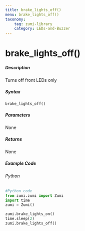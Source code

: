 ```yaml
---
title: brake_lights_off()
menu: brake_lights_off()
taxonomy:
    tag: zumi-library
    category: LEDs-and-Buzzer
---
```


# brake_lights_off()

##### Description
Turns off front LEDs only

##### Syntax
```brake_lights_off()```<br />

##### Parameters
None

##### Returns
None

##### Example Code
###### Python
```python
#Python code
from zumi.zumi import Zumi 
import time
zumi = Zumi()

zumi.brake_lights_on()
time.sleep(2)
zumi.brake_lights_off()
```